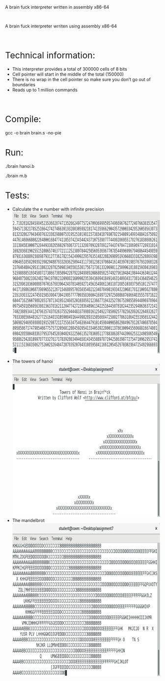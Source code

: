 <p><span style="font-weight: 400;">A brain fuck interpreter written in assembly x86-64</span></p>
<p>&nbsp;</p>
<p><span style="font-weight: 400;">A brain fuck interpreter wrriten using assembly x86-64</span></p>
<p>&nbsp;</p>
<h1><span style="font-weight: 400;">Technical information:</span></h1>
<ul>
<li style="font-weight: 400;"><span style="font-weight: 400;">This interpreter provides a total of 300000 cells of 8 bits</span></li>
<li style="font-weight: 400;"><span style="font-weight: 400;">Cell pointer will start in the middle of the total (150000)</span></li>
<li style="font-weight: 400;"><span style="font-weight: 400;">There is no wrap in the cell pointer so make sure you don&rsquo;t go out of boundaries</span></li>
<li style="font-weight: 400;"><span style="font-weight: 400;">Reads up to 1 million commands</span></li>
</ul>
<p>&nbsp;</p>
<h1><span style="font-weight: 400;">Compile:</span></h1>
<p><span style="font-weight: 400;">gcc -o brain brain.s -no-pie</span></p>
<h1><span style="font-weight: 400;">Run:</span></h1>
<p><span style="font-weight: 400;">./brain hanoi.b</span></p>
<p><span style="font-weight: 400;">./brain m.b</span></p>
<h1><span style="font-weight: 400;">Tests:</span></h1>
<ul>
<li style="font-weight: 400;"><span style="font-weight: 400;">Calculate the e number with infinite precision</span><span style="font-weight: 400;"><img src="https://github.com/nos111/brain-fuck-interpreter/blob/master/photos/e.png?raw=true" alt="" width="734" height="462" /></span></li>
</ul>
<ul>
<li style="font-weight: 400;"><span style="font-weight: 400;">The towers of hanoi&nbsp;</span><span style="font-weight: 400;"><img src="https://github.com/nos111/brain-fuck-interpreter/blob/master/photos/hanoitowers.png?raw=true" alt="" width="734" height="499" /></span></li>
<li style="font-weight: 400;"><span style="font-weight: 400;">The mandelbrot&nbsp;</span><span style="font-weight: 400;"><img src="https://github.com/nos111/brain-fuck-interpreter/blob/master/photos/mandelbrot.png?raw=true" alt="" width="734" height="499" /><br /></span></li>
</ul>